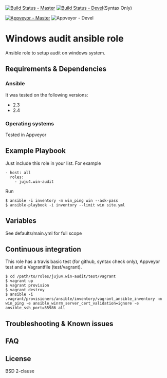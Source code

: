 [![Build Status - Master](https://travis-ci.org/juju4/ansible-win-audit.svg?branch=master)](https://travis-ci.org/juju4/ansible-win-audit)
[![Build Status - Devel](https://travis-ci.org/juju4/ansible-win-audit.svg?branch=devel)](https://travis-ci.org/juju4/ansible-win-audit/branches)(Syntax Only)

[![Appveyor - Master](https://ci.appveyor.com/api/projects/status/y6thcpaynaf2t9i3?svg=true)](https://ci.appveyor.com/project/juju4/ansible-win-audit)
![Appveyor - Devel](https://ci.appveyor.com/api/projects/status/y6thcpaynaf2t9i3/branch/devel?svg=true)

# Windows audit ansible role

Ansible role to setup audit on windows system.

## Requirements & Dependencies

### Ansible
It was tested on the following versions:
 * 2.3
 * 2.4

### Operating systems

Tested in Appveyor

## Example Playbook

Just include this role in your list.
For example

```
- host: all
  roles:
    - juju4.win-audit
```

Run
```
$ ansible -i inventory -m win_ping win --ask-pass
$ ansible-playbook -i inventory --limit win site.yml
```

## Variables

See defaults/main.yml for full scope

## Continuous integration

This role has a travis basic test (for github, syntax check only), Appveyor test and a Vagrantfile (test/vagrant).

```
$ cd /path/to/roles/juju4.win-audit/test/vagrant
$ vagrant up
$ vagrant provision
$ vagrant destroy
$ ansible -i .vagrant/provisioners/ansible/inventory/vagrant_ansible_inventory -m win_ping -e ansible_winrm_server_cert_validation=ignore -e ansible_ssh_port=55986 all
```

## Troubleshooting & Known issues

## FAQ

## License

BSD 2-clause

